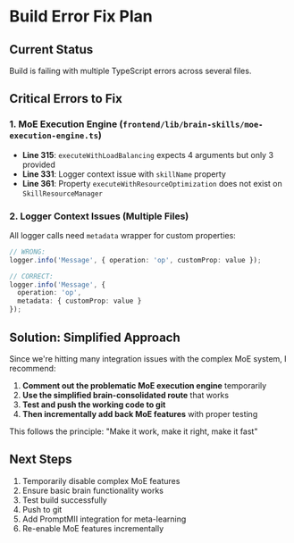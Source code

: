 # Build Error Fix Plan

## Current Status
Build is failing with multiple TypeScript errors across several files.

## Critical Errors to Fix

### 1. MoE Execution Engine (`frontend/lib/brain-skills/moe-execution-engine.ts`)
- **Line 315**: `executeWithLoadBalancing` expects 4 arguments but only 3 provided
- **Line 331**: Logger context issue with `skillName` property
- **Line 361**: Property `executeWithResourceOptimization` does not exist on `SkillResourceManager`

### 2. Logger Context Issues (Multiple Files)
All logger calls need `metadata` wrapper for custom properties:
```typescript
// WRONG:
logger.info('Message', { operation: 'op', customProp: value });

// CORRECT:
logger.info('Message', { 
  operation: 'op', 
  metadata: { customProp: value } 
});
```

## Solution: Simplified Approach

Since we're hitting many integration issues with the complex MoE system, I recommend:

1. **Comment out the problematic MoE execution engine** temporarily
2. **Use the simplified brain-consolidated route** that works
3. **Test and push the working code to git**
4. **Then incrementally add back MoE features** with proper testing

This follows the principle: "Make it work, make it right, make it fast"

## Next Steps

1. Temporarily disable complex MoE features
2. Ensure basic brain functionality works
3. Test build successfully
4. Push to git
5. Add PromptMII integration for meta-learning
6. Re-enable MoE features incrementally

